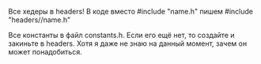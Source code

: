Все хедеры в headers! 
В коде вместо #include "name.h" пишем #include "headers//name.h"

Все константы в файл constants.h. Если его ещё нет, то создайте и закиньте в headers.
Хотя я даже не знаю на данный момент, зачем он может понадобиться.
